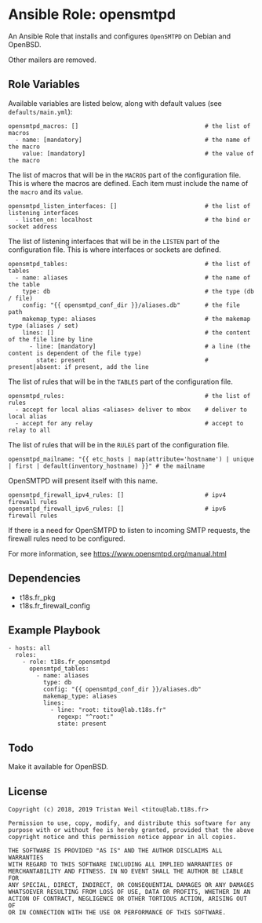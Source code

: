 # Ansible Role: opensmtpd

An Ansible Role that installs and configures `OpenSMTPD` on Debian and OpenBSD.

Other mailers are removed.

## Role Variables

Available variables are listed below, along with default values (see `defaults/main.yml`):

    opensmtpd_macros: []                                    # the list of macros
      - name: [mandatory]                                   # the name of the macro
        value: [mandatory]                                  # the value of the macro
   
The list of macros that will be in the `MACROS` part of the configuration file. 
This is where the macros are defined.
Each item must include the name of the `macro` and its `value`.
    
    opensmtpd_listen_interfaces: []                         # the list of listening interfaces
      - listen_on: localhost                                # the bind or socket address
    
The list of listening interfaces that will be in the `LISTEN` part of the configuration file.
This is where interfaces or sockets are defined.
    
    opensmtpd_tables:                                       # the list of tables
      - name: aliases                                       # the name of the table
        type: db                                            # the type (db / file)
        config: "{{ opensmtpd_conf_dir }}/aliases.db"       # the file path
        makemap_type: aliases                               # the makemap type (aliases / set)
        lines: []                                           # the content of the file line by line
          - line: [mandatory]                               # a line (the content is dependent of the file type)
            state: present                                  # present|absent: if present, add the line

The list of rules that will be in the `TABLES` part of the configuration file.
    
    opensmtpd_rules:                                        # the list of rules 
      - accept for local alias <aliases> deliver to mbox    # deliver to local alias
      - accept for any relay                                # accept to relay to all

The list of rules that will be in the `RULES` part of the configuration file.

    opensmtpd_mailname: "{{ etc_hosts | map(attribute='hostname') | unique | first | default(inventory_hostname) }}" # the mailname

OpenSMTPD will present itself with this name.
    
    opensmtpd_firewall_ipv4_rules: []                       # ipv4 firewall rules
    opensmtpd_firewall_ipv6_rules: []                       # ipv6 firewall rules

If there is a need for OpenSMTPD to listen to incoming SMTP requests, the firewall rules need to be configured.

For more information, see https://www.opensmtpd.org/manual.html

## Dependencies

- t18s.fr_pkg
- t18s.fr_firewall_config

## Example Playbook

    - hosts: all
      roles:
        - role: t18s.fr_opensmtpd
          opensmtpd_tables:
            - name: aliases
              type: db
              config: "{{ opensmtpd_conf_dir }}/aliases.db"
              makemap_type: aliases
              lines:
                - line: "root: titou@lab.t18s.fr"
                  regexp: "^root:"
                  state: present
        
## Todo

Make it available for OpenBSD.

## License

```
Copyright (c) 2018, 2019 Tristan Weil <titou@lab.t18s.fr>

Permission to use, copy, modify, and distribute this software for any
purpose with or without fee is hereby granted, provided that the above
copyright notice and this permission notice appear in all copies.

THE SOFTWARE IS PROVIDED "AS IS" AND THE AUTHOR DISCLAIMS ALL WARRANTIES
WITH REGARD TO THIS SOFTWARE INCLUDING ALL IMPLIED WARRANTIES OF
MERCHANTABILITY AND FITNESS. IN NO EVENT SHALL THE AUTHOR BE LIABLE FOR
ANY SPECIAL, DIRECT, INDIRECT, OR CONSEQUENTIAL DAMAGES OR ANY DAMAGES
WHATSOEVER RESULTING FROM LOSS OF USE, DATA OR PROFITS, WHETHER IN AN
ACTION OF CONTRACT, NEGLIGENCE OR OTHER TORTIOUS ACTION, ARISING OUT OF
OR IN CONNECTION WITH THE USE OR PERFORMANCE OF THIS SOFTWARE.
```
